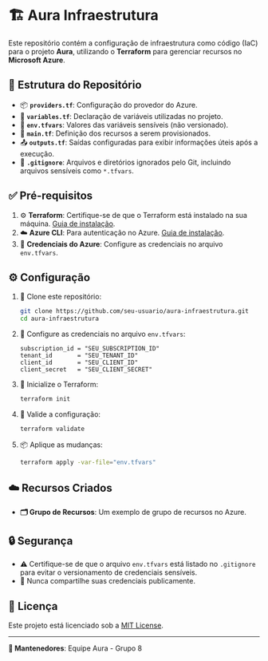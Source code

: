 # 🏗️ Aura Infraestrutura

Este repositório contém a configuração de infraestrutura como código (IaC) para o projeto **Aura**, utilizando o **Terraform** para gerenciar recursos no **Microsoft Azure**.

## 📁 Estrutura do Repositório

- 📦 **`providers.tf`**: Configuração do provedor do Azure.  
- 🧩 **`variables.tf`**: Declaração de variáveis utilizadas no projeto.  
- 🔐 **`env.tfvars`**: Valores das variáveis sensíveis (não versionado).  
- 🧱 **`main.tf`**: Definição dos recursos a serem provisionados.  
- 📤 **`outputs.tf`**: Saídas configuradas para exibir informações úteis após a execução.  
- 🙈 **`.gitignore`**: Arquivos e diretórios ignorados pelo Git, incluindo arquivos sensíveis como `*.tfvars`.

## ✅ Pré-requisitos

1. ⚙️ **Terraform**: Certifique-se de que o Terraform está instalado na sua máquina. [Guia de instalação](https://developer.hashicorp.com/terraform/tutorials/aws-get-started/install-cli).  
2. ☁️ **Azure CLI**: Para autenticação no Azure. [Guia de instalação](https://learn.microsoft.com/cli/azure/install-azure-cli).  
3. 🔐 **Credenciais do Azure**: Configure as credenciais no arquivo `env.tfvars`.

## ⚙️ Configuração

1. 🧬 Clone este repositório:
   ```bash
   git clone https://github.com/seu-usuario/aura-infraestrutura.git
   cd aura-infraestrutura
   ```

2. 📝 Configure as credenciais no arquivo `env.tfvars`:
   ```hcl
   subscription_id = "SEU_SUBSCRIPTION_ID"
   tenant_id       = "SEU_TENANT_ID"
   client_id       = "SEU_CLIENT_ID"
   client_secret   = "SEU_CLIENT_SECRET"
   ```

3. 🚀 Inicialize o Terraform:
   ```bash
   terraform init
   ```

4. 🧪 Valide a configuração:
   ```bash
   terraform validate
   ```

5. 📦 Aplique as mudanças:
   ```bash
   terraform apply -var-file="env.tfvars"
   ```

## ☁️ Recursos Criados

- **🗂️ Grupo de Recursos**: Um exemplo de grupo de recursos no Azure.

## 🔒 Segurança

- ⚠️ Certifique-se de que o arquivo `env.tfvars` está listado no `.gitignore` para evitar o versionamento de credenciais sensíveis.
- 🚫 Nunca compartilhe suas credenciais publicamente.

## 📄 Licença

Este projeto está licenciado sob a [MIT License](LICENSE).

---

**👥 Mantenedores**: Equipe Aura - Grupo 8
